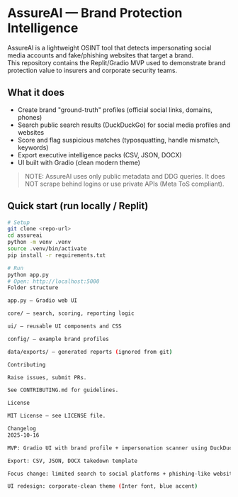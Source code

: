 # AssureAI — Brand Protection Intelligence

AssureAI is a lightweight OSINT tool that detects impersonating social media accounts and fake/phishing websites that target a brand.  
This repository contains the Replit/Gradio MVP used to demonstrate brand protection value to insurers and corporate security teams.

## What it does
- Create brand "ground-truth" profiles (official social links, domains, phones)
- Search public search results (DuckDuckGo) for social media profiles and websites
- Score and flag suspicious matches (typosquatting, handle mismatch, keywords)
- Export executive intelligence packs (CSV, JSON, DOCX)
- UI built with Gradio (clean modern theme)

> NOTE: AssureAI uses only public metadata and DDG queries. It does NOT scrape behind logins or use private APIs (Meta ToS compliant).

## Quick start (run locally / Replit)
```bash
# Setup
git clone <repo-url>
cd assureai
python -m venv .venv
source .venv/bin/activate
pip install -r requirements.txt

# Run
python app.py
# Open: http://localhost:5000
Folder structure

app.py — Gradio web UI

core/ — search, scoring, reporting logic

ui/ — reusable UI components and CSS

config/ — example brand profiles

data/exports/ — generated reports (ignored from git)

Contributing

Raise issues, submit PRs.

See CONTRIBUTING.md for guidelines.

License

MIT License — see LICENSE file.

Changelog
2025-10-16

MVP: Gradio UI with brand profile + impersonation scanner using DuckDuckGo (DDGS)

Export: CSV, JSON, DOCX takedown template

Focus change: limited search to social platforms + phishing-like websites

UI redesign: corporate-clean theme (Inter font, blue accent)
